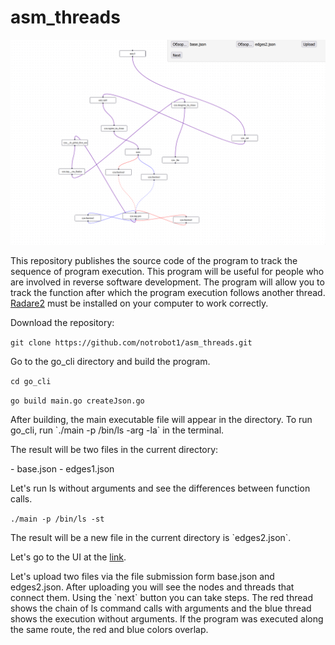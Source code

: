 # asm_threads
![index](https://raw.githubusercontent.com/notrobot1/asm_threads/main/img/index.gif)

<p>This repository publishes the source code of the program to track the sequence of program execution. This program will be useful for people who are involved in reverse software development. The program will allow you to track the function after which the program execution follows another thread. <a href="https://rada.re/">Radare2</a> must be installed on your computer to work correctly. </p>

<p>Download the repository:</p>

`git clone https://github.com/notrobot1/asm_threads.git`

<p>Go to the go_cli directory and build the program.</p> 

`cd go_cli`

`go build main.go createJson.go` 

<p>After building, the main executable file will appear in the directory. To run go_cli, run  `./main -p /bin/ls -arg -la`  in the terminal. </p>
<p>The result will be two files in the current directory:</p>
- base.json
- edges1.json
<p>Let's run ls without arguments and see the differences between function calls.</p>  

`./main -p /bin/ls -st` 

<p>The result will be a new file in the current directory is  `edges2.json`.</p> 
<p>Let's go to the UI at the <a href="https://notrobot1.github.io/asm_threads/ui/build/">link</a>.  </p>
<p>Let's upload two files via the file submission form base.json and edges2.json. After uploading you will see the nodes and threads that connect them. Using the `next` button you can take steps. The red thread shows the chain of ls command calls with arguments and the blue thread shows the execution without arguments. If the program was executed along the same route, the red and blue colors overlap.</p>


